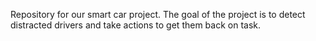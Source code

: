 Repository for our smart car project. The goal of the project is to detect distracted drivers and take actions to get them back on task.